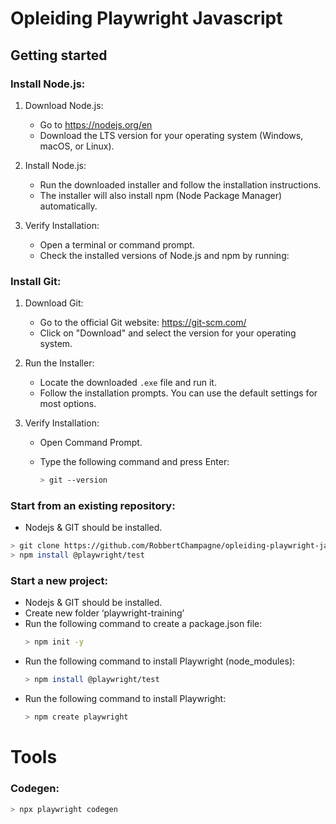 # Opleiding Playwright Javascript
 
## Getting started

### Install Node.js:
1. Download Node.js:
    - Go to https://nodejs.org/en
    - Download the LTS version for your operating system (Windows, macOS, or Linux).

2. Install Node.js:
	- Run the downloaded installer and follow the installation instructions.
	- The installer will also install npm (Node Package Manager) automatically.

3. Verify Installation:
	- Open a terminal or command prompt.
	- Check the installed versions of Node.js and npm by running:


### Install Git:
1. Download Git:
    - Go to the official Git website: https://git-scm.com/
    - Click on "Download" and select the version for your operating system.

2. Run the Installer:
    - Locate the downloaded `.exe` file and run it.
    - Follow the installation prompts. You can use the default settings for most options.

3. Verify Installation:
    - Open Command Prompt.
    - Type the following command and press Enter:

        ```Bash 
        > git --version
        ```

### Start from an existing repository:
- Nodejs & GIT should be installed.
```Bash 
> git clone https://github.com/RobbertChampagne/opleiding-playwright-javascript.git
> npm install @playwright/test
```

### Start a new project:
- Nodejs & GIT should be installed.
- Create new folder ‘playwright-training’
- Run the following command to create a package.json file:
    ```Bash 
    > npm init -y
    ```
- Run the following command to install Playwright (node_modules):
    ```Bash 
    > npm install @playwright/test
    ```
- Run the following command to install Playwright:
    ```Bash 
    > npm create playwright
    ```

# Tools

### Codegen:
```Bash 
> npx playwright codegen
```